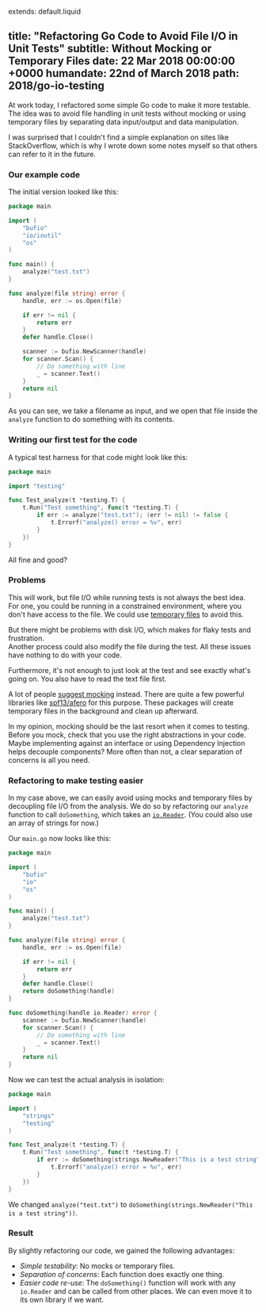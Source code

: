 extends: default.liquid

title:      "Refactoring Go Code to Avoid File I/O in Unit Tests"
subtitle:   Without Mocking or Temporary Files
date:       22 Mar 2018 00:00:00 +0000
humandate:  22nd of March 2018
path:       2018/go-io-testing
---

At work today, I refactored some simple Go code to make it more testable.
The idea was to avoid file handling in unit tests without mocking or using temporary files by separating data input/output and data manipulation.

I was surprised that I couldn't find a simple explanation on sites like StackOverflow,
which is why I wrote down some notes myself so that others can refer to it in the future.

### Our example code

The initial version looked like this:

```go
package main

import (
	"bufio"
	"io/ioutil"
	"os"
)

func main() {
	analyze("test.txt")
}

func analyze(file string) error {
	handle, err := os.Open(file)

	if err != nil {
		return err
	}
	defer handle.Close()

	scanner := bufio.NewScanner(handle)
	for scanner.Scan() {
		// Do something with line
		_ = scanner.Text()
	}
	return nil
}
```

As you can see, we take a filename as input, and we open that file inside the `analyze` function to do something with its contents.

### Writing our first test for the code

A typical test harness for that code might look like this:

```go
package main

import "testing"

func Test_analyze(t *testing.T) {
	t.Run("Test something", func(t *testing.T) {
		if err := analyze("test.txt"); (err != nil) != false {
			t.Errorf("analyze() error = %v", err)
		}
	})
}
```

All fine and good?  

### Problems

This will work, but file I/O while running tests is not always the best idea.
For one, you could be running in a constrained environment, where you don't have access to the file.
We could use [temporary files](https://stackoverflow.com/a/20924657/270334) to avoid this.

But there might be problems with disk I/O, which makes for flaky tests and frustration.  
Another process could also modify the file during the test.
All these issues have nothing to do with your code.

Furthermore, it's not enough to just look at the test and see exactly what's going on. You also have to read the text file first.

A lot of people [suggest mocking](https://stackoverflow.com/a/37035375/270334) instead. 
There are quite a few powerful libraries like [spf13/afero](https://github.com/spf13/afero) for this purpose.
These packages will create temporary files in the background and clean up afterward.

In my opinion, mocking should be the last resort when it comes to testing. Before you mock, check that you use the right abstractions in your code.
Maybe implementing against an interface or using Dependency Injection helps decouple components?
More often than not, a clear separation of concerns is all you need.

### Refactoring to make testing easier

In my case above, we can easily avoid using mocks and temporary files by decoupling file I/O from the analysis.
We do so by refactoring our `analyze` function to call `doSomething`, which takes an [`io.Reader`](https://golang.org/pkg/io/#Reader).
(You could also use an array of strings for now.)

Our `main.go` now looks like this:

```go
package main

import (
	"bufio"
	"io"
	"os"
)

func main() {
	analyze("test.txt")
}

func analyze(file string) error {
	handle, err := os.Open(file)

	if err != nil {
		return err
	}
	defer handle.Close()
	return doSomething(handle)
}

func doSomething(handle io.Reader) error {
	scanner := bufio.NewScanner(handle)
	for scanner.Scan() {
		// Do something with line
		_ = scanner.Text()
	}
	return nil
}
```

Now we can test the actual analysis in isolation:

```go
package main

import (
	"strings"
	"testing"
)

func Test_analyze(t *testing.T) {
	t.Run("Test something", func(t *testing.T) {
		if err := doSomething(strings.NewReader("This is a test string")); (err != nil) != false {
			t.Errorf("analyze() error = %v", err)
		}
	})
}
```

We changed `analyze("test.txt")` to `doSomething(strings.NewReader("This is a test string"))`.

### Result

By slightly refactoring our code, we gained the following advantages:

* *Simple testability*: No mocks or temporary files.
* *Separation of concerns*: Each function does exactly one thing.
* *Easier code re-use*: The `doSomething()` function will work with any `io.Reader` and can be called from other places. We can even move it to its own library if we want.